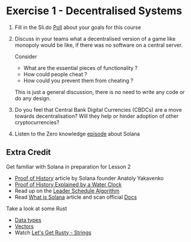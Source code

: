 # Exercise 1 - Decentralised Systems

1. Fill in the Sli.do [Poll](https://app.sli.do/event/oy4nETsfVexoK6NRApp3V9) about your goals for this course
2. Discuss in your teams what a decentralised version of a game like monopoly would be like, if there was no software on a central server.

   Consider

   - What are the essential pieces of functionality ?
   - How could people cheat ?
   - How could you prevent them from cheating ?

   This is just a general discussion, there is no need to write any code or do any design.

3. Do you feel that Central Bank Digital Currencies (CBDCs) are a move towards decentralisation? Will they help or hinder adoption of other cryptocurrencies?
4. Listen to the Zero knowledge [episode](https://zeroknowledge.fm/135-2/) about Solana

## Extra Credit

Get familiar with Solana in preparation for Lesson 2

- [Proof of History](https://medium.com/solana-labs/proof-of-history-a-clock-for-blockchain-cf47a61a9274) article by Solana founder Anatoly Yakavenko
- [Proof of History Explained by a Water Clock](https://medium.com/solana-labs/proof-of-history-explained-by-a-water-clock-e682183417b8)
- Read up on the [Leader Schedule Algorithm](https://docs.solanalabs.com/consensus/leader-rotation#leader-schedule-generation-algorithm)
- Read [What is Solana](https://blockworks.co/news/what-is-solana-everything-you-need-to-know-about-the-ethereum-rival#) article and scan official [Docs](https://solana.com/docs/intro/overview)

Take a look at some Rust

- [Data types](https://doc.rust-lang.org/book/ch03-02-data-types.html)
- [Vectors](https://doc.rust-lang.org/book/ch08-01-vectors.html)
- Watch [Let's Get Rusty - Strings](https://www.youtube.com/watch?v=Mcuqzx3rBWc)
